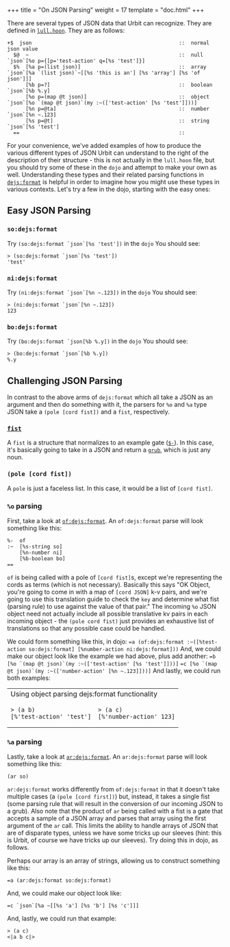 +++
title = "On JSON Parsing"
weight = 17
template = "doc.html"
+++

There are several types of JSON data that Urbit can recognize. They are defined in [`lull.hoon`](https://github.com/urbit/urbit/blob/c888af3a30b5da38a93094c0e9f5a4b0e35b9a6d/pkg/arvo/sys/lull.hoon#L40). They are as follows:
```hoon
+$  json                                                ::  normal json value
  $@  ~                                                 ::  null     `json`[%o p={[p='test-action' q=[%s 'test']}]
  $%  [%a p=(list json)]                                ::  array    `json`[%a `(list json)`~[[%s 'this is an'] [%s 'array'] [%s 'of json']]]
      [%b p=?]                                          ::  boolean  `json`[%b %.y]
      [%o p=(map @t json)]                              ::  object   `json`[%o `(map @t json)`(my :~(['test-action' [%s 'test']]))]
      [%n p=@ta]                                        ::  number   `json`[%n ~.123]
      [%s p=@t]                                         ::  string   `json`[%s 'test']
  ==                                                    ::
```
For your convenience, we've added examples of how to produce the various different types of JSON Urbit can understand to the right of the description of their structure - this is not actually in the `lull.hoon` file, but you should try some of these in the `dojo` and attempt to make your own as well. Understanding these types and their related parsing functions in [`dejs:format`](https://github.com/urbit/urbit/blob/c888af3a30b5da38a93094c0e9f5a4b0e35b9a6d/pkg/arvo/sys/zuse.hoon#L3317) is helpful in order to imagine how you might use these types in various contexts. Let's try a few in the dojo, starting with the easy ones:

## Easy JSON Parsing
### `so:dejs:format`
Try `` (so:dejs:format `json`[%s 'test']) `` in the `dojo`
You should see:
```hoon
> (so:dejs:format `json`[%s 'test'])
'test'
```

###  `ni:dejs:format`
Try `` (ni:dejs:format `json`[%n ~.123]) `` in the `dojo`
You should see:
```hoon
> (ni:dejs:format `json`[%n ~.123])
123
```

### `bo:dejs:format`
Try `` (bo:dejs:format `json[%b %.y]) `` in the `dojo`
You should see:
```hoon
> (bo:dejs:format `json`[%b %.y])
%.y
```

## Challenging JSON Parsing
In contrast to the above arms of `dejs:format` which all take a JSON as an argument and then do something with it, the parsers for `%o` and `%a` type JSON take a `(pole [cord fist])` and a `fist`, respectively.

### [`fist`](https://github.com/urbit/urbit/blob/c888af3a30b5da38a93094c0e9f5a4b0e35b9a6d/pkg/arvo/sys/zuse.hoon#L3319)
A `fist` is a structure that normalizes to an example gate ([`$-`](https://urbit.org/docs/reference/hoon-expressions/rune/buc/#buchep)). In this case, it's basically going to take in a JSON and return a [`grub`](https://github.com/urbit/urbit/blob/c888af3a30b5da38a93094c0e9f5a4b0e35b9a6d/pkg/arvo/sys/zuse.hoon#L3319), which is just any noun.

### `(pole [cord fist])`
A `pole` is just a faceless list. In this case, it would be a list of `[cord fist]`.

### `%o` parsing
First, take a look at [`of:dejs:format`](https://github.com/urbit/urbit/blob/c888af3a30b5da38a93094c0e9f5a4b0e35b9a6d/pkg/arvo/sys/zuse.hoon#L3392). An `of:dejs:format` parse will look something like this:
```hoon
%-  of
:~  [%s-string so]
    [%n-number ni]
    [%b-boolean bo]
==
```
`of` is being called with a pole of `[cord fist]`s, except we're representing the cords as terms (which is not necessary). Basically this says "OK Object, you're going to come in with a map of `[cord JSON]` k-v pairs, and we're going to use this translation guide to check the `key` and determine what fist (parsing rule) to use against the value of that pair." The incoming `%o` JSON object need not actually include all possible translative kv pairs in each incoming object - the `(pole cord fist)` just provides an exhaustive list of translations so that any possible case could be handled.

We could form something like this, in dojo:
`=a (of:dejs:format :~([%test-action so:dejs:format] [%number-action ni:dejs:format]))`
And, we could make our object look like the example we had above, plus add another:
`` =b [%o `(map @t json)`(my :~(['test-action' [%s 'test']]))] ``
`` =c [%o `(map @t json)`(my :~(['number-action' [%n ~.123]]))] ``
And lastly, we could run both examples:
<table>
<tr>
<td colspan="2">
Using object parsing dejs:format functionality
</td>
</tr>
<tr>
<td>
         
```hoon
> (a b)
[%'test-action' 'test']
```
         
</td>
<td>
   
```hoon
> (a c)
[%'number-action' 123]
```
         
</td>
</tr>
</table>

### `%a` parsing
Lastly, take a look at [`ar:dejs:format`](https://github.com/urbit/urbit/blob/c888af3a30b5da38a93094c0e9f5a4b0e35b9a6d/pkg/arvo/sys/zuse.hoon#L3323). An `ar:dejs:format` parse will look something like this:
```hoon
(ar so)
```
`ar:dejs:format` works differently from `of:dejs:format` in that it doesn't take multiple cases (a `(pole [cord first])`) but, instead, it takes a single fist (some parsing rule that will result in the conversion of our incoming JSON to a grub). Also note that the product of `ar` being called with a fist is a gate that accepts a sample of a JSON array and parses that array using the first argument of the `ar` call. This limits the ability to handle arrays of JSON that are of disparate types, unless we have some tricks up our sleeves (hint: this is Urbit, of course we have tricks up our sleeves). Try doing this in dojo, as follows.

Perhaps our array is an array of strings, allowing us to construct something like this:
```hoon
=a (ar:dejs:format so:dejs:format)
```
And, we could make our object look like:
```hoon
=c `json`[%a ~[[%s 'a'] [%s 'b'] [%s 'c']]]
```
And, lastly, we could run that example:
```hoon
> (a c)
<|a b c|>
```